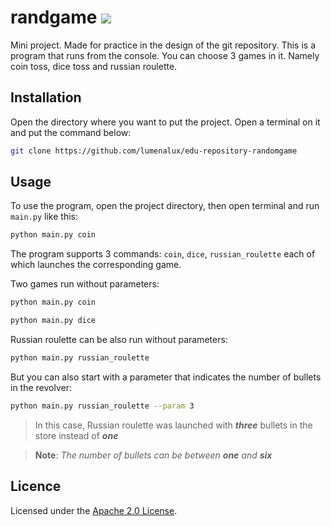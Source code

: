 # randgame ![](https://img.shields.io/badge/python-%3E%3D3.9-blue?style=for-the-badge&logo=python)
Mini project. Made for practice in the design of the git repository. 
This is a program that runs from the console. 
You can choose 3 games in it. 
Namely coin toss, dice toss and russian roulette.
## Installation
Open the directory where you want to put the project. Open a terminal on it
and put the command below:
```bash
git clone https://github.com/lumenalux/edu-repository-randomgame
```
## Usage
To use the program, open the project directory, then open
terminal and run ```main.py``` like this:
```bash
python main.py coin
```
The program supports 3 commands: 
```coin```, ```dice```, ```russian_roulette``` 
each of which launches the corresponding game.

Two games run without parameters:
```bash
python main.py coin

python main.py dice
```

Russian roulette can be also run without parameters:
```bash
python main.py russian_roulette
```
But you can also start with a parameter that indicates
the number of bullets in the revolver:
```bash
python main.py russian_roulette --param 3
```
>In this case, Russian roulette was launched 
> with __*three*__ bullets in the store instead of __*one*__

>__Note__: _The number of bullets can be between **one** and **six**_

## Licence
Licensed under the 
[Apache 2.0 License](https://www.apache.org/licenses/LICENSE-2.0).
